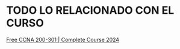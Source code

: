 # TODO LO RELACIONADO CON EL CURSO
[Free CCNA 200-301 | Complete Course 2024](https://www.youtube.com/playlist?list=PLxbwE86jKRgMpuZuLBivzlM8s2Dk5lXBQ)  
